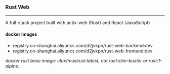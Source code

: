 ### Rust Web
---
A full-stack project built with actix-web (Rust) and React (JavaScript)

#### docker images
- registry.cn-shanghai.aliyuncs.com/d2jvkpn/rust-web-backend:dev
- registry.cn-shanghai.aliyuncs.com/d2jvkpn/rust-web-frontend:dev

*docker rust base image: clux/muslrust:latest, not rust:slim-buster or rust:1-alpine.*
